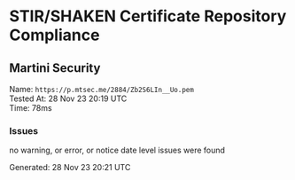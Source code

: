 # STIR/SHAKEN Certificate Repository Compliance

## Martini Security

Name: `https://p.mtsec.me/2884/Zb2S6LIn__Uo.pem`\
Tested At: 28 Nov 23 20:19 UTC\
Time: 78ms

### Issues

no warning, or error, or notice date level issues were found

Generated: 28 Nov 23 20:21 UTC
